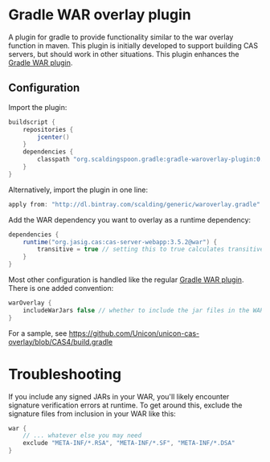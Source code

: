 # Gradle WAR overlay plugin

A plugin for gradle to provide functionality similar to the war overlay function in maven. This plugin is initially
developed to support building CAS servers, but should work in other situations. This plugin enhances the [Gradle WAR plugin](http://www.gradle.org/docs/current/userguide/war_plugin.html).

## Configuration

Import the plugin:

```groovy
buildscript {
    repositories {
        jcenter()
    }
    dependencies {
        classpath "org.scaldingspoon.gradle:gradle-waroverlay-plugin:0.9.3"
    }
}
```

Alternatively, import the plugin in one line:

```groovy
apply from: "http://dl.bintray.com/scalding/generic/waroverlay.gradle"
```

Add the WAR dependency you want to overlay as a runtime dependency:

```groovy
dependencies {
    runtime("org.jasig.cas:cas-server-webapp:3.5.2@war") {
        transitive = true // setting this to true calculates transitive dependencies for addition to the target WAR
    }
}
```

Most other configuration is handled like the regular [Gradle WAR plugin](http://www.gradle.org/docs/current/userguide/war_plugin.html). There is one added convention:

```groovy
warOverlay {
    includeWarJars false // whether to include the jar files in the WAR. Default is false. If false, it might be useful to set transitive to `true` for the WAR dependency so its dependencies will be calculated and added
}
```

For a sample, see https://github.com/Unicon/unicon-cas-overlay/blob/CAS4/build.gradle

# Troubleshooting

If you include any signed JARs in your WAR, you'll likely encounter signature verification errors at runtime.  To get around this, exclude the signature files from inclusion in your WAR like this:

```groovy
war {
    // ... whatever else you may need
    exclude "META-INF/*.RSA", "META-INF/*.SF", "META-INF/*.DSA"
}
```
